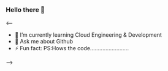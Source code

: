 ### Hello there 👋
<--

- 🌱 I’m currently learning Cloud Engineering & Development
- 💬 Ask me about Github
- ⚡ Fun fact: 
PS:Hows the code.........................

-->
